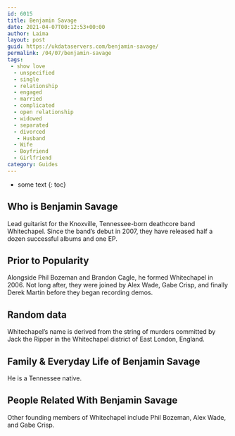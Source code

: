 ```yaml
---
id: 6015
title: Benjamin Savage
date: 2021-04-07T00:12:53+00:00
author: Laima
layout: post
guid: https://ukdataservers.com/benjamin-savage/
permalink: /04/07/benjamin-savage
tags:
 - show love
  - unspecified
  - single
  - relationship
  - engaged
  - married
  - complicated
  - open relationship
  - widowed
  - separated
  - divorced
   - Husband
  - Wife
  - Boyfriend
  - Girlfriend
category: Guides
---
```


* some text
{: toc}


## Who is Benjamin Savage
                  
                  
                  
Lead guitarist for the Knoxville, Tennessee-born deathcore band Whitechapel. Since the band&#8217;s debut in 2007, they have released half a dozen successful albums and one EP.
                  
              
            
              
            
                
                
                
## Prior to Popularity
                  
                  
                  
Alongside Phil Bozeman and Brandon Cagle, he formed Whitechapel in 2006. Not long after, they were joined by Alex Wade, Gabe Crisp, and finally Derek Martin before they began recording demos.
                  
              
            
              
            
                
                
                
## Random data
                  
                  
                  
Whitechapel&#8217;s name is derived from the string of murders committed by Jack the Ripper in the Whitechapel district of East London, England.
                  
              
            
              
            
                
                
                
## Family & Everyday Life of Benjamin Savage
                  
                  
                  
He is a Tennessee native.
                  
              
            
              
            
                
                
                
## People Related With Benjamin Savage
                  
                  
                  
Other founding members of Whitechapel include Phil Bozeman, Alex Wade, and Gabe Crisp.
                  
              
            
              
            
                
              
            
              
              
            
            
              
            
          
          
          